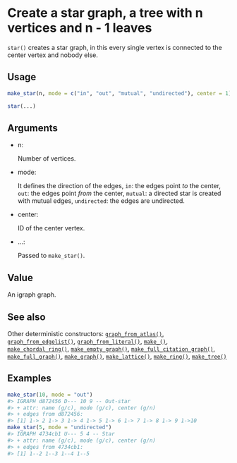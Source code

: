 # Create a star graph, a tree with n vertices and n - 1 leaves

`star()` creates a star graph, in this every single vertex is connected
to the center vertex and nobody else.

## Usage

``` r
make_star(n, mode = c("in", "out", "mutual", "undirected"), center = 1)

star(...)
```

## Arguments

- n:

  Number of vertices.

- mode:

  It defines the direction of the edges, `in`: the edges point *to* the
  center, `out`: the edges point *from* the center, `mutual`: a directed
  star is created with mutual edges, `undirected`: the edges are
  undirected.

- center:

  ID of the center vertex.

- ...:

  Passed to `make_star()`.

## Value

An igraph graph.

## See also

Other deterministic constructors:
[`graph_from_atlas()`](https://r.igraph.org/reference/graph_from_atlas.md),
[`graph_from_edgelist()`](https://r.igraph.org/reference/graph_from_edgelist.md),
[`graph_from_literal()`](https://r.igraph.org/reference/graph_from_literal.md),
[`make_()`](https://r.igraph.org/reference/make_.md),
[`make_chordal_ring()`](https://r.igraph.org/reference/make_chordal_ring.md),
[`make_empty_graph()`](https://r.igraph.org/reference/make_empty_graph.md),
[`make_full_citation_graph()`](https://r.igraph.org/reference/make_full_citation_graph.md),
[`make_full_graph()`](https://r.igraph.org/reference/make_full_graph.md),
[`make_graph()`](https://r.igraph.org/reference/make_graph.md),
[`make_lattice()`](https://r.igraph.org/reference/make_lattice.md),
[`make_ring()`](https://r.igraph.org/reference/make_ring.md),
[`make_tree()`](https://r.igraph.org/reference/make_tree.md)

## Examples

``` r
make_star(10, mode = "out")
#> IGRAPH d872456 D--- 10 9 -- Out-star
#> + attr: name (g/c), mode (g/c), center (g/n)
#> + edges from d872456:
#> [1] 1-> 2 1-> 3 1-> 4 1-> 5 1-> 6 1-> 7 1-> 8 1-> 9 1->10
make_star(5, mode = "undirected")
#> IGRAPH 4734cb1 U--- 5 4 -- Star
#> + attr: name (g/c), mode (g/c), center (g/n)
#> + edges from 4734cb1:
#> [1] 1--2 1--3 1--4 1--5
```
